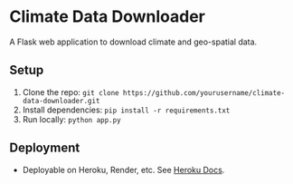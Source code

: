 # Climate Data Downloader
A Flask web application to download climate and geo-spatial data.

## Setup
1. Clone the repo: `git clone https://github.com/yourusername/climate-data-downloader.git`
2. Install dependencies: `pip install -r requirements.txt`
3. Run locally: `python app.py`

## Deployment
- Deployable on Heroku, Render, etc. See [Heroku Docs](https://devcenter.heroku.com/articles/getting-started-with-python).